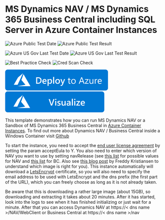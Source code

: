 # MS Dynamics NAV / MS Dynamics 365 Business Central including SQL Server in Azure Container Instances

![Azure Public Test Date](https://azurequickstartsservice.blob.core.windows.net/badges/101-aci-dynamicsnav/PublicLastTestDate.svg)
![Azure Public Test Result](https://azurequickstartsservice.blob.core.windows.net/badges/101-aci-dynamicsnav/PublicDeployment.svg)

![Azure US Gov Last Test Date](https://azurequickstartsservice.blob.core.windows.net/badges/101-aci-dynamicsnav/FairfaxLastTestDate.svg)
![Azure US Gov Last Test Result](https://azurequickstartsservice.blob.core.windows.net/badges/101-aci-dynamicsnav/FairfaxDeployment.svg)

![Best Practice Check](https://azurequickstartsservice.blob.core.windows.net/badges/101-aci-dynamicsnav/BestPracticeResult.svg)
![Cred Scan Check](https://azurequickstartsservice.blob.core.windows.net/badges/101-aci-dynamicsnav/CredScanResult.svg)

[![Deploy To Azure](https://raw.githubusercontent.com/Azure/azure-quickstart-templates/master/1-CONTRIBUTION-GUIDE/images/deploytoazure.svg?sanitize=true)](https://portal.azure.com/#create/Microsoft.Template/uri/https%3A%2F%2Fraw.githubusercontent.com%2FAzure%2Fazure-quickstart-templates%2Fmaster%2F101-aci-dynamicsnav%2Fazuredeploy.json)
[![Visualize](https://raw.githubusercontent.com/Azure/azure-quickstart-templates/master/1-CONTRIBUTION-GUIDE/images/visualizebutton.svg?sanitize=true)](http://armviz.io/#/?load=https%3A%2F%2Fraw.githubusercontent.com%2FAzure%2Fazure-quickstart-templates%2Fmaster%2F101-aci-dynamicsnav%2Fazuredeploy.json)

This template demonstrates how you can run MS Dynamics NAV or a Sandbox of MS Dynamics 365 Business Central in [Azure Container Instances](https://docs.microsoft.com/en-us/azure/container-instances/). To find out more about Dynamics NAV / Business Central inside a Windows Container visit [Github](https://github.com/microsoft/nav-docker)

To start the instance, you need to accept the [end user license agreement](https://go.microsoft.com/fwlink/?linkid=861843) by setting the param acceptEula to Y. You also need to enter which version of NAV you want to use by setting navRelease (see [this list](https://hub.docker.com/r/microsoft/dynamics-nav/tags/) for possible values for NAV and [this list](https://hub.docker.com/r/microsoft/bcsandbox/tags/) for BC. Also see [this blog post](https://blogs.msdn.microsoft.com/freddyk/2018/04/16/which-docker-image-is-the-right-for-you/) by Freddy Kristiansen to understand which image is right for you). This instance automatically will download a [LetsEncrypt](https://letsencrypt.org/) certificate, so you will also need to specify the email address to be used with LetsEncrypt and the dns prefix (the first part of the URL), which you can freely choose as long as it is not already taken.

Be aware that this is downloading a rather large image (about 15GB), so downloading and extracting it takes about 20 minutes. After it has started, look into the logs to see when it has finished initializing or just wait for a minute. After that you can access Dynamics NAV at https://< dns name >/NAV/WebClient or Business Central at https://< dns name >/nav